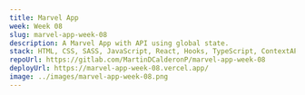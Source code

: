 ```yaml
---
title: Marvel App
week: Week 08
slug: marvel-app-week-08
description: A Marvel App with API using global state.
stack: HTML, CSS, SASS, JavaScript, React, Hooks, TypeScript, ContextAPI
repoUrl: https://gitlab.com/MartinDCalderonP/marvel-app-week-08
deployUrl: https://marvel-app-week-08.vercel.app/
image: ../images/marvel-app-week-08.png
---
```

